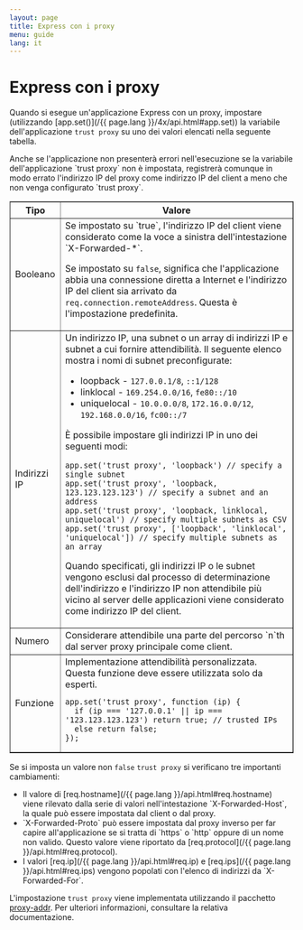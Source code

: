 ```yaml
---
layout: page
title: Express con i proxy
menu: guide
lang: it
---
```


# Express con i proxy

Quando si esegue un'applicazione Express con un proxy, impostare (utilizzando [app.set()](/{{ page.lang }}/4x/api.html#app.set)) la variabile dell'applicazione `trust proxy` su uno dei valori elencati nella seguente tabella.

<div class="doc-box doc-info" markdown="1">
Anche se l'applicazione non presenterà errori nell'esecuzione se la variabile dell'applicazione `trust proxy` non è impostata, registrerà comunque in modo errato l'indirizzo IP del proxy come indirizzo IP del client a meno che non venga configurato `trust proxy`.
</div>

<table class="doctable" border="1" markdown="1">
  <thead><tr><th>Tipo</th><th>Valore</th></tr></thead>
  <tbody>
    <tr>
      <td>Booleano</td>
<td markdown="1">
Se impostato su `true`, l'indirizzo IP del client viene considerato come la voce a sinistra dell'intestazione `X-Forwarded-*`.

Se impostato su `false`, significa che l'applicazione abbia una connessione diretta a Internet e l'indirizzo IP del client sia arrivato da `req.connection.remoteAddress`. Questa è l'impostazione predefinita.
</td>
    </tr>
    <tr>
      <td>Indirizzi IP</td>
<td markdown="1">
Un indirizzo IP, una subnet o un array di indirizzi IP e subnet a cui fornire attendibilità. Il seguente elenco mostra i nomi di subnet preconfigurate:

* loopback - `127.0.0.1/8`, `::1/128`
* linklocal - `169.254.0.0/16`, `fe80::/10`
* uniquelocal - `10.0.0.0/8`, `172.16.0.0/12`, `192.168.0.0/16`, `fc00::/7`

È possibile impostare gli indirizzi IP in uno dei seguenti modi:

<pre>
<code class="language-js" translate="no">app.set('trust proxy', 'loopback') // specify a single subnet
app.set('trust proxy', 'loopback, 123.123.123.123') // specify a subnet and an address
app.set('trust proxy', 'loopback, linklocal, uniquelocal') // specify multiple subnets as CSV
app.set('trust proxy', ['loopback', 'linklocal', 'uniquelocal']) // specify multiple subnets as an array</code>
</pre>

Quando specificati, gli indirizzi IP o le subnet vengono esclusi dal processo di determinazione dell'indirizzo e l'indirizzo IP non attendibile più vicino al server delle applicazioni viene considerato come indirizzo IP del client.
</td>
    </tr>
    <tr>
      <td>Numero</td>
<td markdown="1">
Considerare attendibile una parte del percorso `n`th dal server proxy principale come client.
</td>
    </tr>
    <tr>
      <td>Funzione</td>
<td markdown="1">
Implementazione attendibilità personalizzata. Questa funzione deve essere utilizzata solo da esperti.
<pre>
<code class="language-js" translate="no">app.set('trust proxy', function (ip) {
  if (ip === '127.0.0.1' || ip === '123.123.123.123') return true; // trusted IPs
  else return false;
});</code>
</pre>
</td>
    </tr>
  </tbody>
</table>

Se si imposta un valore non `false` `trust proxy` si verificano tre importanti cambiamenti:

<ul>
  <li markdown="1">Il valore di [req.hostname](/{{ page.lang }}/api.html#req.hostname) viene rilevato dalla serie di valori nell'intestazione `X-Forwarded-Host`, la quale può essere impostata dal client o dal proxy.
  </li>
  <li markdown="1">`X-Forwarded-Proto` può essere impostata dal proxy inverso per far capire all'applicazione se si tratta di `https` o `http` oppure di un nome non valido. Questo valore viene riportato da [req.protocol](/{{ page.lang }}/api.html#req.protocol).
  </li>
  <li markdown="1">I valori [req.ip](/{{ page.lang }}/api.html#req.ip) e [req.ips](/{{ page.lang }}/api.html#req.ips) vengono popolati con l'elenco di indirizzi da `X-Forwarded-For`.
  </li>
</ul>

L'impostazione `trust proxy` viene implementata utilizzando il pacchetto [proxy-addr](https://www.npmjs.com/package/proxy-addr). Per ulteriori informazioni, consultare la relativa documentazione.
